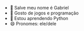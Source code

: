 - 👋 Salve meu nome é Gabriel
- 👀 Gosto de jogos e programação
- 🌱 Estou aprendendo Python
- 😄 Pronomes: ele/dele

